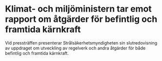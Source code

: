# Klimat- och miljöministern tar emot rapport om åtgärder för befintlig och framtida kärnkraft

Vid pressträffen presenterar Strålsäkerhetsmyndigheten sin slutredovisning av uppdraget om utveckling av regelverk och andra åtgärder för både befintlig och framtida kärnkraft.
